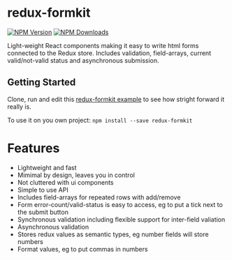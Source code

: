 # redux-formkit

[![NPM Version](https://img.shields.io/npm/v/redux-formkit.svg?style=flat)](https://www.npmjs.com/package/redux-formkit)
[![NPM Downloads](https://img.shields.io/npm/dm/redux-formkit.svg?style=flat)](https://npmcharts.com/compare/redux-formkit?minimal=true)

Light-weight React components making it easy to write html forms connected to the Redux store. Includes validation, field-arrays, current valid/not-valid status and asynchronous submission. 


## Getting Started
Clone, run and edit this [redux-formkit example](https://github.com/chrisfield/formapp) to see how stright forward it really is.

To use it on you own project:
`npm install --save redux-formkit`


# Features
- Lightweight and fast
- Mimimal by design, leaves you in control
- Not cluttered with ui components
- Simple to use API
- Includes field-arrays for repeated rows with add/remove
- Form error-count/valid-status is easy to access, eg to put a tick next to the submit button
- Synchronous validation including flexible support for inter-field valiation
- Asynchronous validation
- Stores redux values as semantic types, eg number fields will store numbers
- Format values, eg to put commas in numbers

